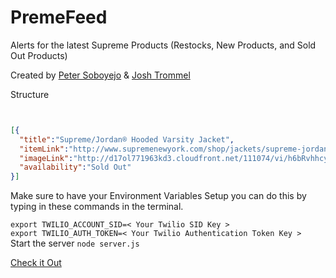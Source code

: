 # PremeFeed

Alerts for the latest Supreme Products (Restocks, New Products, and Sold Out Products)

Created by <a href="https://github.com/trommel/">Peter Soboyejo</a> & <a href="https://github.com/trommel/">Josh Trommel</a>

Structure

```JSON


[{
  "title":"Supreme/Jordan® Hooded Varsity Jacket",
  "itemLink":"http://www.supremenewyork.com/shop/jackets/supreme-jordan-hooded-varsity-jacket/black",
  "imageLink":"http://d17ol771963kd3.cloudfront.net/111074/vi/h6bRvhhcyok.jpg",
  "availability":"Sold Out"
}]


```

Make sure to have your Environment Variables Setup you can do this
by typing in these commands in the terminal.

```export TWILIO_ACCOUNT_SID=< Your Twilio SID Key >```
</br>
```export TWILIO_AUTH_TOKEN=< Your Twilio Authentication Token Key >```
</br>
Start the server ```node server.js```


<a href="http://premefeed.herokuapp.com/">Check it Out</a>
